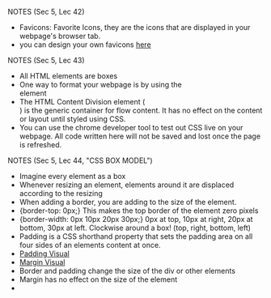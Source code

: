 NOTES (Sec 5, Lec 42)

- Favicons: Favorite Icons, they are the icons that are displayed in your webpage's browser tab.
- you can design your own favicons [here](https://www.favicon.cc/)

NOTES (Sec 5, Lec 43)

- All HTML elements are boxes
- One way to format your webpage is by using the <div></div> element
- The HTML Content Division element (<div>) is the generic container for flow content. It has no effect on the content or layout until styled using CSS.
- You can use the chrome developer tool to test out CSS live on your webpage. All code written here will not be saved and lost once the page is refreshed.

NOTES (Sec 5, Lec 44, "CSS BOX MODEL")

- Imagine every element as a box
- Whenever resizing an element, elements around it are displaced according to the resizing
- When adding a border, you are adding to the size of the element.
- {border-top: 0px;} This makes the top border of the element zero pixels
- {border-width: 0px 10px 20px 30px;} 0px at top, 10px at right, 20px at bottom, 30px at left. Clockwise around a box! (top, right, bottom, left)
- Padding is a CSS shorthand property that sets the padding area on all four sides of an elements content at once.
- [Padding Visual](images/padding_screenshot.png)
- [Margin Visual](images/margin_screenshot.png)
- Border and padding change the size of the div or other elements
- Margin has no effect on the size of the element
- 
